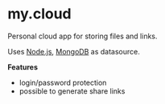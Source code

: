 # my.cloud

Personal cloud app for storing files and links.

Uses [Node.js](https://nodejs.org), [MongoDB](https://www.mongodb.com) as datasource.

**Features**
- login/password protection
- possible to generate share links

